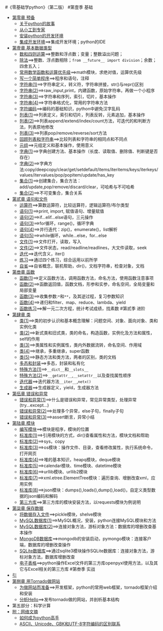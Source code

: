 #《零基础学python》（第二版）
#第壹季 基础
* [第零章 预备](Chapter0/READMD.md)
    - [关于python的故事](Chapter0/01.md)
    - [从小工到专家](Chapter0/02.md)
    - [安装python的开发环境](Chapter0/03.md)
    - [集成开发环境](Chapter0/101.md)==>集成开发环境；python的IDE
* [第壹章 基本数据类型](Chapter1/READMD.md)
    - [数和四则运算](Chapter1/102.md)==>整数和浮点数；变量；整数溢出问题；
    - [除法](Chapter1/103.md)==>整数、浮点数相除；`from __future__ import division`；余数；四舍五入；
    - [常用数学函数和运算优先级](Chapter1/104.md)==>math模块，求绝对值，运算优先级
    - [写一个简单程序](Chapter1/105.md)==>程序和语句，注释
    - [字符串(1)](Chapter1/106.md)==>字符串定义，转义符，字符串拼接，str()与repr()区别
    - [字符串(2)](Chapter1/107.md)==>raw_input,print，内建函数，原始字符串，再做一个小程序
    - [字符串(3)](Chapter1/108.md)==>字符串和序列，索引，切片，基本操作
    - [字符串(4)](Chapter1/109.md)==>字符串格式化，常用的字符串方法
    - [字符编码](Chapter1/110.md)==>编码的基础知识，python中避免汉字乱码
    - [列表(1)](Chapter1/111.md)==>列表定义，索引和切片，列表反转，元素追加，基本操作
    - [列表(2)](Chapter1/112.md)==>列表append/extend/index/count方法，可迭代的和判断方法，列表原地修改
    - [列表(3)](Chapter1/113.md)==>列表pop/remove/reverse/sort方法
    - [回顾列表和字符串](Chapter1/114.md)==>比较列表和字符串的相同点和不同点
    - [元组](Chapter1/115.md)==>元组定义和基本操作，使用意义
    - [字典(1)](Chapter1/116.md)==>字典创建方法、基本操作（长度、读取值、删除值、判断键是否存在）
    - [字典(2)](Chapter1/117.md)==>字典方法:copy/deepcopy/clear/get/setdefault/items/iteritems/keys/iterkeys/values/itervalues/pop/popitem/update/has_key
    - [集合(1)](Chapter1/118.md)==>创建集合，集合方法：add/update,pop/remove/discard/clear，可哈希与不可哈希
    - [集合(2)](Chapter1/119.md)==>不可变集合，集合关系
* [第贰章 语句和文件](Chapter2/READMD.md)
    - [运算符](Chapter2/120.md)==>算数运算符，比较运算符，逻辑运算符/布尔类型
    - [语句(1)](Chapter2/121.md)==>print, import, 赋值语句、增量赋值
    - [语句(2)](Chapter2/122.md)==>if...elif...else语句，三元操作
    - [语句(3)](Chapter2/123.md)==>for循环，range()，循环字典
    - [语句(4)](Chapter2/124.md)==>并行迭代：zip()，enumerate()，list解析
    - [语句(5)](Chapter2/125.md)==>while循环，while...else，for...else
    - [文件(1)](Chapter2/126.md)==>文件打开，读取，写入
    - [文件(2)](Chapter2/127.md)==>文件状态，read/readline/readlines，大文件读取，seek
    - [迭代](Chapter2/128.md)==>迭代含义，iter()
    - [练习](Chapter2/129.md)==>通过四个练习，综合运用以前所学
    - [自省](Chapter2/130.md)==>自省概念，联机帮助，dir()，文档字符串，检查对象，文档
* [第叁章 函数](Chapter3/READMD.md)
    - [函数(1)](Chapter3/201.md)==>定义函数方法，调用函数方法，命名方法，使用函数注意事项
    - [函数(2)](Chapter3/202.md)==>函数返回值，函数文档，形参和实参，命名空间，全局变量和局部变量
    - [函数(3)](Chapter3/203.md)==>收集参数:`*`和`**`，及其逆过程，复习参数知识
    - [函数(4)](Chapter3/204.md)==>递归和filter、map、reduce、lambda、yield
    - [函数练习](Chapter3/205.md)==>解一元二次方程，统计考试成绩，找素数
#第贰季 进阶
* [第肆章 类](Chapter4/READMD.md)
    - [类(1)](Chapter4/206.md)==>类的初步认识和基本概念理解：问题空间、对象、面向对象、类和实例化类
    - [类(2)](Chapter4/207.md)==>新式类和旧式类，类的命名，构造函数，实例化及方法和属性，self的作用
    - [类(3)](Chapter4/208.md)==>类属性和实例属性，类内外数据流转，命名空间、作用域
    - [类(4)](Chapter4/209.md)==>继承，多重继承，super函数
    - [类(5)](Chapter4/210.md)==>静态方法和类方法，两者的区别，类的文档
    - [多态和封装](Chapter4/211.md)==>多态，封装和私有化
    - [特殊方法(1)](Chapter4/212.md)==>`__dict__`和`__slots__`
    - [特殊方法(2)](Chapter4/213.md)==>`__getattr__`,`__setattr__`以及查找属性顺序
    - [迭代器](Chapter4/214.md)==>迭代器方法`__iter__`,`netx()`
    - [生成器](Chapter4/215.md)==>生成器定义，yield，生成器方法
* [第伍章 错误和异常](Chapter5/READMD.md)
    - [错误和异常(1)](Chapter5/216.md)==>什么是错误和异常，常见异常类型，处理异常(try...except...)
    - [错误和异常(2)](Chapter5/217.md)==>处理多个异常，else子句，finally子句
    - [错误和异常(3)](Chapter5/218.md)==>assert断言，异常小结
* [第陆章 模块](Chapter6/READMD.md)
    - [编写模块](Chapter6/219.md)==>模块是程序，模块的位置
    - [标准库(1)](Chapter6/220.md)==>引用模块的方式，dir()查看属性和方法，模块文档和帮助
    - [标准库(2)](Chapter6/221.md)==>sys，copy
    - [标准库(3)](Chapter6/222.md)==>os模块：操作文件、目录，查看修改属性，执行系统命令，打开网页
    - [标准库(4)](Chapter6/223.md)==>堆的基本知识，heapq模块，deque模块
    - [标准库(5)](Chapter6/224.md)==>calendar模块、time模块、datetime模块
    - [标准库(6)](Chapter6/225.md)==>urllib模块、urllib2模块
    - [标准库(7)](Chapter6/226.md)==>xml.etree.ElementTree模块：遍历查询、增删改查xml，应用实例
    - [标准库(8)](Chapter6/227.md)==>json模块：dumps(),loads(),dump(),load()，自定义类型数据的json编码和解码
    - [第三方库](Chapter6/228.md)==>第三方库的模块安装方法，以requests模块为例说明
* [第柒章 保存数据](Chapter7/READMD.md)
    - [将数据存入文件](Chapter7/229.md)==>pickle模块，shelve模块
    - [MySQL数据库(1)](Chapter7/230.md)==>MySQL概况，安装，python连接MySQL模块和方法
    - [MySQL数据库(2)](Chapter7/231.md)==>连接对象方法，游标对象方法：数据库的增删改查基本操作
    - [MongoDB数据库](Chapter7/232.md)==>mongodb的安装启动，pymongo模块：连接客户端，数据库的增删改查操作
    - [SQLite数据库](Chapter7/233.md)==>通过sqlite3模块操作SQLite数据库：连接对象方法，游标对象方法，数据库增删改查
    - [电子表格](Chapter7/234.md)==>python操作Excel文件的第三方库openpyxl使用方法，以及其它与Excel相关的第三方库
#第叁季 实战
* [引](./300.md)
* [第捌章 用Tornado做网站](Chapter8/READMD.md)
    - [为做网站而准备](Chapter8/301.md)==>开发框架，python的常用web框架，tornado框架介绍和安装
    - [分析Hello](Chapter8/302.md)==>发布tornado做的网站，并剖析基本结构
* 第五部分：科学计算
* [附：网络文摘](appendix/READMD.md)
    - [如何成为python高手](appendix/n001.md)
    - [ASCII、Unicode、GBK和UTF-8字符编码的区别联系](appendix/n002.md)
